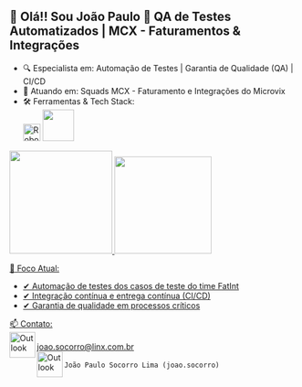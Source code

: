 ## 👋 Olá!! Sou João Paulo 🚀 QA de Testes Automatizados | MCX - Faturamentos & Integrações

- 🔍 Especialista em: Automação de Testes | Garantia de Qualidade (QA) | CI/CD
- 💼 Atuando em: Squads MCX - Faturamento e Integrações do Microvix
- 🛠 Ferramentas & Tech Stack: <div style="display: inline_block">
    <img height="30em" src="https://img.shields.io/badge/Robot%20Framework-000?logo=robotframework&logoColor=fff&style=for-the-badge" alt="Robot Framework Badge">
    <img height="55em" src="https://skillicons.dev/icons?i=selenium,github,postman,vscode,mysql" >
    
</div>
<div>
    <a href="https://github.com/JoaoLimaLinx">
    <img height="180em" src="https://github-readme-stats.vercel.app/api?username=JoaoLimaLinx&show_icons=true&theme=shades-of-purple&include_all_commits=true&count_private=true" />
    <img height="170em" src="https://github-readme-stats.vercel.app/api/top-langs/?username=JoaoLimaLinx&layout=compact&langs_count=16&theme=shades-of-purple" />
</div>

 📌 Foco Atual:
- ✔ Automação de testes dos casos de teste do time FatInt
- ✔ Integração contínua e entrega contínua (CI/CD)
- ✔ Garantia de qualidade em processos críticos

📫 Contato: <br>
<img align="left" height="45" src="https://go-skill-icons.vercel.app/api/icons?i=outlook&titles=true" alt="Outlook">  
[joao.socorro@linx.com.br](mailto:joao.socorro@linx.com.br) <br>
<img align="left" height="45" src="https://go-skill-icons.vercel.app/api/icons?i=teams&titles=true" alt="Outlook">  
`João Paulo Socorro Lima (joao.socorro)`  
